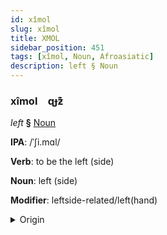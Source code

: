 ```yaml
---
id: xîmol
slug: xîmol
title: XMOL
sidebar_position: 451
tags: [xîmol, Noun, Afroasiatic]
description: left § Noun
---
```


### xîmol&emsp;<span kind="abugida">ɋɟƶ͊</span>

*left* **§** [Noun](../../tags/Noun)

**IPA**: /ˈʃi.mɑl/

**Verb**: to be the left (side)

**Noun**: left (side)

**Modifier**: leftside-related/left(hand)

<details>
    <summary>Origin</summary>
    Arabic شِمَال šimāl /ʃi.maːl/<br/>
    <em>Afroasiatic Language Family</em>
</details>